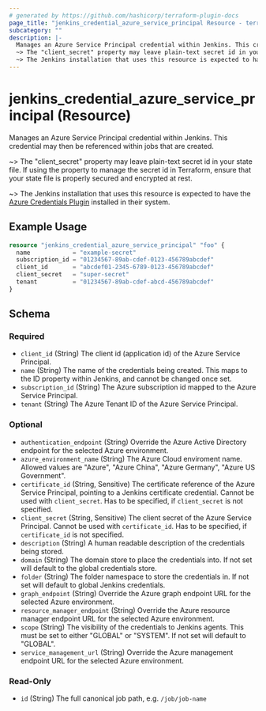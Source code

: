 ```yaml
---
# generated by https://github.com/hashicorp/terraform-plugin-docs
page_title: "jenkins_credential_azure_service_principal Resource - terraform-provider-jenkins"
subcategory: ""
description: |-
  Manages an Azure Service Principal credential within Jenkins. This credential may then be referenced within jobs that are created.
  ~> The "client_secret" property may leave plain-text secret id in your state file. If using the property to manage the secret id in Terraform, ensure that your state file is properly secured and encrypted at rest.
  ~> The Jenkins installation that uses this resource is expected to have the Azure Credentials Plugin https://plugins.jenkins.io/azure-credentials/ installed in their system.
---
```


# jenkins_credential_azure_service_principal (Resource)

Manages an Azure Service Principal credential within Jenkins. This credential may then be referenced within jobs that are created.

~> The "client_secret" property may leave plain-text secret id in your state file. If using the property to manage the secret id in Terraform, ensure that your state file is properly secured and encrypted at rest.

~> The Jenkins installation that uses this resource is expected to have the [Azure Credentials Plugin](https://plugins.jenkins.io/azure-credentials/) installed in their system.

## Example Usage

```terraform
resource "jenkins_credential_azure_service_principal" "foo" {
  name            = "example-secret"
  subscription_id = "01234567-89ab-cdef-0123-456789abcdef"
  client_id       = "abcdef01-2345-6789-0123-456789abcdef"
  client_secret   = "super-secret"
  tenant          = "01234567-89ab-cdef-abcd-456789abcdef"
}
```

<!-- schema generated by tfplugindocs -->
## Schema

### Required

- `client_id` (String) The client id (application id) of the Azure Service Principal.
- `name` (String) The name of the credentials being created. This maps to the ID property within Jenkins, and cannot be changed once set.
- `subscription_id` (String) The Azure subscription id mapped to the Azure Service Principal.
- `tenant` (String) The Azure Tenant ID of the Azure Service Principal.

### Optional

- `authentication_endpoint` (String) Override the Azure Active Directory endpoint for the selected Azure environment.
- `azure_environment_name` (String) The Azure Cloud enviroment name. Allowed values are "Azure", "Azure China", "Azure Germany", "Azure US Government".
- `certificate_id` (String, Sensitive) The certificate reference of the Azure Service Principal, pointing to a Jenkins certificate credential. Cannot be used with `client_secret`. Has to be specified, if `client_secret` is not specified.
- `client_secret` (String, Sensitive) The client secret of the Azure Service Principal. Cannot be used with `certificate_id`. Has to be specified, if `certificate_id` is not specified.
- `description` (String) A human readable description of the credentials being stored.
- `domain` (String) The domain store to place the credentials into. If not set will default to the global credentials store.
- `folder` (String) The folder namespace to store the credentials in. If not set will default to global Jenkins credentials.
- `graph_endpoint` (String) Override the Azure graph endpoint URL for the selected Azure environment.
- `resource_manager_endpoint` (String) Override the Azure resource manager endpoint URL for the selected Azure environment.
- `scope` (String) The visibility of the credentials to Jenkins agents. This must be set to either "GLOBAL" or "SYSTEM". If not set will default to "GLOBAL".
- `service_management_url` (String) Override the Azure management endpoint URL for the selected Azure environment.

### Read-Only

- `id` (String) The full canonical job path, e.g. `/job/job-name`

